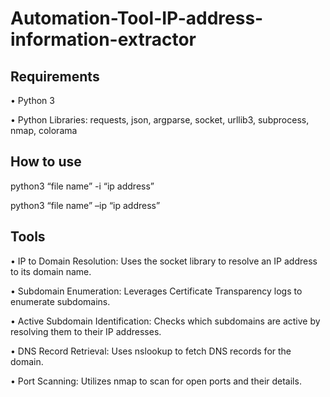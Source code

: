 # Automation-Tool-IP-address-information-extractor
## Requirements
• Python 3

• Python Libraries: requests, json, argparse, socket, urllib3, subprocess, nmap, colorama
## How to use
python3 “file name” -i  “ip address”

python3 “file name” –ip “ip address”
## Tools
•  IP to Domain Resolution: Uses the socket library to resolve an IP address to its domain name.

•  Subdomain Enumeration: Leverages Certificate Transparency logs to enumerate subdomains.

•  Active Subdomain Identification: Checks which subdomains are active by resolving them to their IP addresses.

•  DNS Record Retrieval: Uses nslookup to fetch DNS records for the domain.

•  Port Scanning: Utilizes nmap to scan for open ports and their details.
